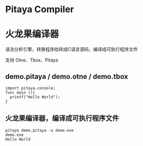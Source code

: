 # Pitaya Compiler

# 火龙果编译器
语法分析引擎，转换程序给转成C语言源码，编译成可执行程序文件

支持 Otne、Tbox、Pitaya


## demo.pitaya / demo.otne / demo.tbox

```
import pitaya.console;
func main (){
  printf("Hello World");
}
```

## 火龙果编译器，编译成可执行程序文件

```
pitaya demo.pitaya -o demo.exe
demo.exe
Hello World
```

